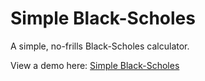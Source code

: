 Simple Black-Scholes
==================

A simple, no-frills Black-Scholes calculator.

View a demo here: [Simple Black-Scholes](https://billmei.github.io/SimpleBlackScholes/)
